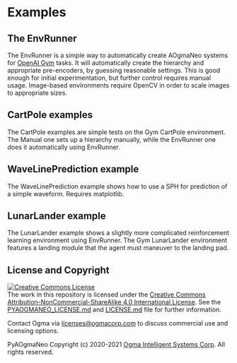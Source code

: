 <!---
  PyAOgmaNeo
  Copyright(c) 2020-2021 Ogma Intelligent Systems Corp. All rights reserved.

  This copy of PyAOgmaNeo is licensed to you under the terms described
  in the PYAOGMANEO_LICENSE.md file included in this distribution.
--->

# Examples

## The EnvRunner

The EnvRunner is a simple way to automatically create AOgmaNeo systems for [OpenAI Gym](https://gym.openai.com/) tasks. It will automatically create the hierarchy and appropriate pre-encoders, by guessing reasonable settings. This is good enough for initial experimentation, but further control requires manual usage. Image-based environments require OpenCV in order to scale images to appropriate sizes.

## CartPole examples

The CartPole examples are simple tests on the Gym CartPole environment. The Manual one sets up a hierarchy manually, while the EnvRunner one does it automatically using EnvRunner.

## WaveLinePrediction example

The WaveLinePrediction example shows how to use a SPH for prediction of a simple waveform. Requires matplotlib.

## LunarLander example

The LunarLander example shows a slightly more complicated reinforcement learning environment using EnvRunner. The Gym LunarLander environment features a landing module that the agent must maneuver to the landing pad.

## License and Copyright

<a rel="license" href="http://creativecommons.org/licenses/by-nc-sa/4.0/"><img alt="Creative Commons License" style="border-width:0" src="https://i.creativecommons.org/l/by-nc-sa/4.0/88x31.png" /></a><br />The work in this repository is licensed under the <a rel="license" href="http://creativecommons.org/licenses/by-nc-sa/4.0/">Creative Commons Attribution-NonCommercial-ShareAlike 4.0 International License</a>. See the  [PYAOGMANEO_LICENSE.md](./PYAOGMANEO_LICENSE.md) and [LICENSE.md](./LICENSE.md) file for further information.

Contact Ogma via licenses@ogmacorp.com to discuss commercial use and licensing options.

PyAOgmaNeo Copyright (c) 2020-2021 [Ogma Intelligent Systems Corp](https://ogmacorp.com). All rights reserved.
